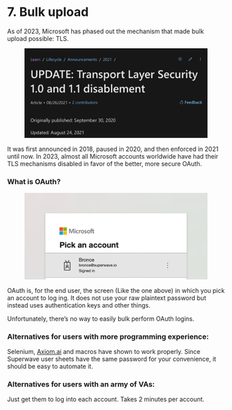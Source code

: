 # 7. Bulk upload

As of 2023, Microsoft has phased out the mechanism that made bulk upload possible: TLS.

<figure><img src="../.gitbook/assets/Untitled (10).png" alt=""><figcaption></figcaption></figure>

It was first announced in 2018, paused in 2020, and then enforced in 2021 until now. In 2023, almost all Microsoft accounts worldwide have had their TLS mechanisms disabled in favor of the better, more secure OAuth.

### What is OAuth?

<figure><img src="../.gitbook/assets/Untitled (11).png" alt=""><figcaption></figcaption></figure>

OAuth is, for the end user, the screen (Like the one above) in which you pick an account to log ing. It does not use your raw plaintext password but instead uses authentication keys and other things.

Unfortunately, there’s no way to easily bulk perform OAuth logins.

### Alternatives for users with more programming experience:

Selenium, [Axiom.ai](http://axiom.ai) and macros have shown to work properly. Since Superwave user sheets have the same password for your convenience, it should be easy to automate it.

### Alternatives for users with an army of VAs:

Just get them to log into each account. Takes 2 minutes per account.
